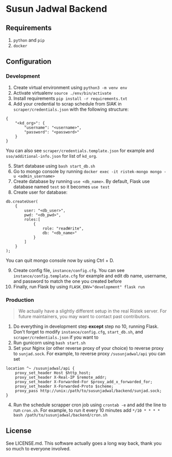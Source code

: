 # Susun Jadwal Backend

## Requirements

1. `python` and `pip`
2. `docker`

## Configuration

### Development

1. Create virtual environment using `python3 -m venv env`
2. Activate virtualenv `source ./env/bin/activate`
3. Install requirements `pip install -r requirements.txt`
4. Add your credential to scrap schedule from SIAK in `scraper/credentials.json` with the following structure:

```
{
    "<kd_org>": {
        "username": "<username>",
        "password": "<password>"
    }
}
```

You can also see `scraper/credentials.template.json` for example and `sso/additional-info.json` for list of `kd_org`.

5. Start database using `bash start_db.sh`
6. Go to mongo console by running `docker exec -it ristek-mongo mongo -u <admin_username>`
7. Create database by running `use <db_name>`. By default, Flask use database named `test` so it becomes `use test`
8. Create user for database:

```
db.createUser(
    {
        user: "<db_user>",
        pwd: "<db_pwd>",
        roles:[
            {
                role: "readWrite",
                db: "<db_name>"
            }
        ]
    }
);
```
You can quit mongo console now by using Ctrl + D.

9. Create config file, `instance/config.cfg`. You can see `instance/config.template.cfg` for example and edit db name, username, and password to match the one you created before
10. Finally, run Flask by using `FLASK_ENV="development" flask run`

### Production

> We actually have a slightly different setup in the real Ristek server. For future maintainers, you may want to contact past contributors.

1. Do everything in development step **except** step no 10, running Flask. Don't forget to modify `instance/config.cfg`, `start_db.sh`, and `scraper/credentials.json` if you want to
2. Run gunicorn using `bash start.sh`
3. Set your Nginx (or other reverse proxy of your choice) to reverse proxy to `sunjad.sock`. For example, to reverse proxy `/susunjadwal/api` you can set

```
location ^~ /susunjadwal/api {
    proxy_set_header Host $http_host;
    proxy_set_header X-Real-IP $remote_addr;
    proxy_set_header X-Forwarded-For $proxy_add_x_forwarded_for;
    proxy_set_header X-Forwarded-Proto $scheme;
    proxy_pass http://unix:/path/to/susunjadwal/backend/sunjad.sock;
}
```
4. Run the schedule scrapper cron job using `crontab -e` and add the line to run `cron.sh`. For example, to run it every 10 minutes add `*/10 * * * * bash /path/to/susunjadwal/backend/cron.sh`

## License

See LICENSE.md. This software actually goes a long way back, thank you so much to everyone involved.
